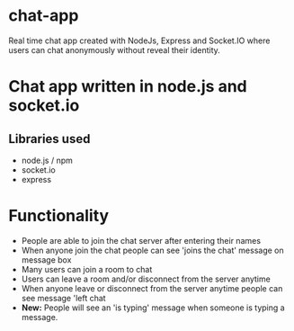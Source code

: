 # chat-app
Real time chat app created with NodeJs, Express and Socket.IO where users can chat anonymously without reveal their identity.

# Chat app written in node.js and socket.io

## Libraries used
<ul>
  <li>node.js / npm</li>
  <li>socket.io</li>
  <li>express</li>
  
</ul>

# Functionality
<ul>
  <li>People are able to join the chat server after entering their names</li>
    <li>When anyone join the chat people can see 'joins the chat' message on message box</li>
    <li>Many users can join a room to chat</li>
  <li>Users can leave a room and/or disconnect from the server anytime</li>
    <li>When anyone leave or disconnect from the server anytime people can see message 'left chat</li>
  <li><strong>New:</strong> People will see an 'is typing' message when someone is typing a message.</li>
</ul>

